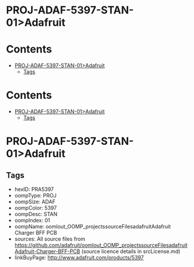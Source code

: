 
PROJ-ADAF-5397-STAN-01>Adafruit
===============================

Contents
========

* [PROJ-ADAF-5397-STAN-01>Adafruit](#proj-adaf-5397-stan-01adafruit)
	* [Tags](#tags)

Contents
========

* [PROJ-ADAF-5397-STAN-01>Adafruit](#proj-adaf-5397-stan-01adafruit)
	* [Tags](#tags)

# PROJ-ADAF-5397-STAN-01>Adafruit

## Tags

- hexID: PRA5397
- oompType: PROJ
- oompSize: ADAF
- oompColor: 5397
- oompDesc: STAN
- oompIndex: 01
- oompName: oomlout_OOMP_projectssourceFilesadafruitAdafruit Charger BFF PCB
- sources: All source files from https://github.com/adafruit/oomlout_OOMP_projectssourceFilesadafruitAdafruit-Charger-BFF-PCB (source licence details in srcLicense.md)
- linkBuyPage: http://www.adafruit.com/products/5397
